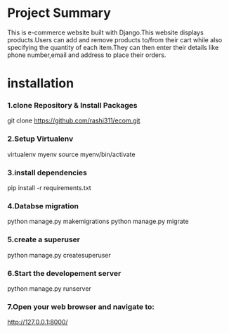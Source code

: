 # Project Summary
This is e-commerce website built with Django.This website displays products.Users can add and remove products to/from their cart while also specifying the quantity of each item.They can then enter their details like phone number,email and address to place their orders.


# installation
### 1.clone Repository & Install Packages

git clone https://github.com/rashi311/ecom.git

### 2.Setup Virtualenv

virtualenv myenv
source myenv/bin/activate

### 3.install dependencies

pip install -r requirements.txt

### 4.Databse migration

python manage.py makemigrations
python manage.py migrate

### 5.create a superuser
python manage.py createsuperuser

### 6.Start the developement server
python manage.py runserver

### 7.Open your web browser and navigate to:
http://127.0.0.1:8000/
